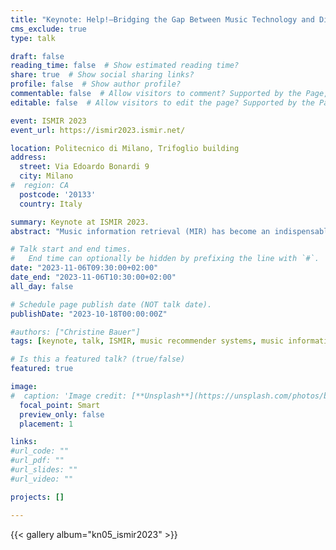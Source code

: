 ```yaml
---
title: "Keynote: Help!—Bridging the Gap Between Music Technology and Diverse Stakeholder Needs"
cms_exclude: true
type: talk

draft: false
reading_time: false  # Show estimated reading time?
share: true  # Show social sharing links?
profile: false  # Show author profile?
commentable: false  # Allow visitors to comment? Supported by the Page, Post, and Docs content types.
editable: false  # Allow visitors to edit the page? Supported by the Page, Post, and Docs content types.

event: ISMIR 2023
event_url: https://ismir2023.ismir.net/

location: Politecnico di Milano, Trifoglio building
address:
  street: Via Edoardo Bonardi 9
  city: Milano
#  region: CA
  postcode: '20133'
  country: Italy

summary: Keynote at ISMIR 2023.
abstract: "Music information retrieval (MIR) has become an indispensable asset in the music industry. It powers music recommendations for listeners and supports artists in mastering their crafts. While MIR has made remarkable progress, we need to improve in serving the multifaceted needs of stakeholders who rely on these technologies. Taking examples from music recommender systems, I will demonstrate the potential risks of neglecting artists' needs and provide strategies for mitigation."

# Talk start and end times.
#   End time can optionally be hidden by prefixing the line with `#`.
date: "2023-11-06T09:30:00+02:00"
date_end: "2023-11-06T10:30:00+02:00"
all_day: false

# Schedule page publish date (NOT talk date).
publishDate: "2023-10-18T00:00:00Z"

#authors: ["Christine Bauer"]
tags: [keynote, talk, ISMIR, music recommender systems, music information retrieval, MIR, diverse needs]

# Is this a featured talk? (true/false)
featured: true

image:
#  caption: 'Image credit: [**Unsplash**](https://unsplash.com/photos/bzdhc5b3Bxs)'
  focal_point: Smart
  preview_only: false
  placement: 1

links:
#url_code: ""
#url_pdf: ""
#url_slides: ""
#url_video: ""

projects: []

---
```


{{< gallery album="kn05_ismir2023" >}}

